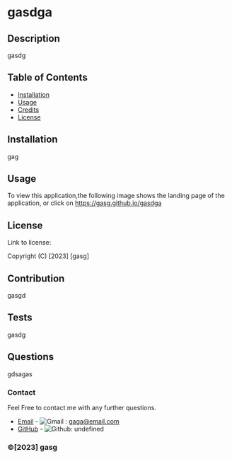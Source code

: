   # gasdga
  
  ## Description
  
  gasdg

  ## Table of Contents
  * [Installation](#installation)
  * [Usage](#usage)
  * [Credits](#credits)
  * [License](#license)
  
  ## Installation
  gag

  ## Usage
  
  To view this application,the following image shows the landing page of the application, or click on https://gasg.github.io/gasdga

  



  ## License
  
  
  
  Link to license:  

  Copyright (C) [2023] [gasg]

  
  
  ## Contribution
  gasgd
  
  ## Tests
  gasdg

  ## Questions
  gdsagas
  
  ### Contact
  Feel Free to contact me with any further questions.
  * [Email](mailto:gaga@email.com) - ![Gmail](https://img.shields.io/badge/Gmail-D14836?style=for-the-badge&logo=gmail&logoColor=white) : gaga@email.com
  * [GitHub](https://github.com/undefined) - ![Github](https://img.shields.io/badge/GitHub-100000?style=for-the-badge&logo=github&logoColor=white): undefined

  ### ©️[2023] gasg
  